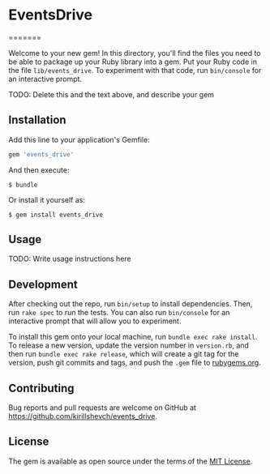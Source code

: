 # EventsDrive

=======

Welcome to your new gem! In this directory, you'll find the files you need to be able to package up your Ruby library into a gem. Put your Ruby code in the file `lib/events_drive`. To experiment with that code, run `bin/console` for an interactive prompt.

TODO: Delete this and the text above, and describe your gem

## Installation

Add this line to your application's Gemfile:

```ruby
gem 'events_drive'
```

And then execute:

    $ bundle

Or install it yourself as:

    $ gem install events_drive

## Usage

TODO: Write usage instructions here

## Development

After checking out the repo, run `bin/setup` to install dependencies. Then, run `rake spec` to run the tests. You can also run `bin/console` for an interactive prompt that will allow you to experiment.

To install this gem onto your local machine, run `bundle exec rake install`. To release a new version, update the version number in `version.rb`, and then run `bundle exec rake release`, which will create a git tag for the version, push git commits and tags, and push the `.gem` file to [rubygems.org](https://rubygems.org).

## Contributing
Bug reports and pull requests are welcome on GitHub at https://github.com/kirillshevch/events_drive.

## License

The gem is available as open source under the terms of the [MIT License](https://opensource.org/licenses/MIT).

